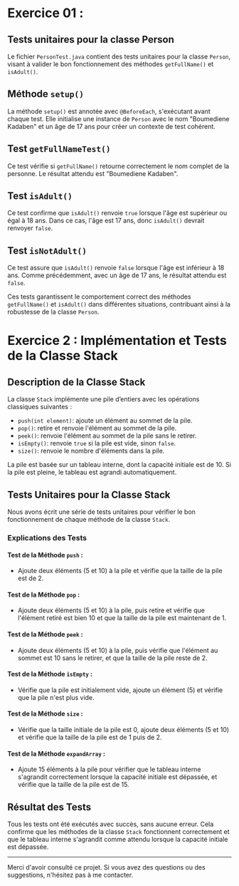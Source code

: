 # Exercice 01 :
## Tests unitaires pour la classe Person

Le fichier `PersonTest.java` contient des tests unitaires pour la classe `Person`, visant à valider le bon fonctionnement des méthodes `getFullName()` et `isAdult()`.

## Méthode `setup()`

La méthode `setup()` est annotée avec `@BeforeEach`, s'exécutant avant chaque test. Elle initialise une instance de `Person` avec le nom "Boumediene Kadaben" et un âge de 17 ans pour créer un contexte de test cohérent.

## Test `getFullNameTest()`

Ce test vérifie si `getFullName()` retourne correctement le nom complet de la personne. Le résultat attendu est "Boumediene Kadaben".

## Test `isAdult()`

Ce test confirme que `isAdult()` renvoie `true` lorsque l'âge est supérieur ou égal à 18 ans. Dans ce cas, l'âge est 17 ans, donc `isAdult()` devrait renvoyer `false`.

## Test `isNotAdult()`

Ce test assure que `isAdult()` renvoie `false` lorsque l'âge est inférieur à 18 ans. Comme précédemment, avec un âge de 17 ans, le résultat attendu est `false`.

Ces tests garantissent le comportement correct des méthodes `getFullName()` et `isAdult()` dans différentes situations, contribuant ainsi à la robustesse de la classe `Person`.

# Exercice 2 : Implémentation et Tests de la Classe Stack

## Description de la Classe Stack

La classe `Stack` implémente une pile d’entiers avec les opérations classiques suivantes :

- `push(int element)`: ajoute un élément au sommet de la pile.
- `pop()`: retire et renvoie l'élément au sommet de la pile.
- `peek()`: renvoie l'élément au sommet de la pile sans le retirer.
- `isEmpty()`: renvoie `true` si la pile est vide, sinon `false`.
- `size()`: renvoie le nombre d'éléments dans la pile.

La pile est basée sur un tableau interne, dont la capacité initiale est de 10. Si la pile est pleine, le tableau est agrandi automatiquement.

## Tests Unitaires pour la Classe Stack

Nous avons écrit une série de tests unitaires pour vérifier le bon fonctionnement de chaque méthode de la classe `Stack`.

### Explications des Tests

#### Test de la Méthode `push` :

- Ajoute deux éléments (5 et 10) à la pile et vérifie que la taille de la pile est de 2.

#### Test de la Méthode `pop` :

- Ajoute deux éléments (5 et 10) à la pile, puis retire et vérifie que l'élément retiré est bien 10 et que la taille de la pile est maintenant de 1.

#### Test de la Méthode `peek` :

- Ajoute deux éléments (5 et 10) à la pile, puis vérifie que l'élément au sommet est 10 sans le retirer, et que la taille de la pile reste de 2.

#### Test de la Méthode `isEmpty` :

- Vérifie que la pile est initialement vide, ajoute un élément (5) et vérifie que la pile n'est plus vide.

#### Test de la Méthode `size` :

- Vérifie que la taille initiale de la pile est 0, ajoute deux éléments (5 et 10) et vérifie que la taille de la pile est de 1 puis de 2.

#### Test de la Méthode `expandArray` :

- Ajoute 15 éléments à la pile pour vérifier que le tableau interne s'agrandit correctement lorsque la capacité initiale est dépassée, et vérifie que la taille de la pile est de 15.

## Résultat des Tests

Tous les tests ont été exécutés avec succès, sans aucune erreur. Cela confirme que les méthodes de la classe `Stack` fonctionnent correctement et que le tableau interne s'agrandit comme attendu lorsque la capacité initiale est dépassée.

---

Merci d'avoir consulté ce projet. Si vous avez des questions ou des suggestions, n'hésitez pas à me contacter.
